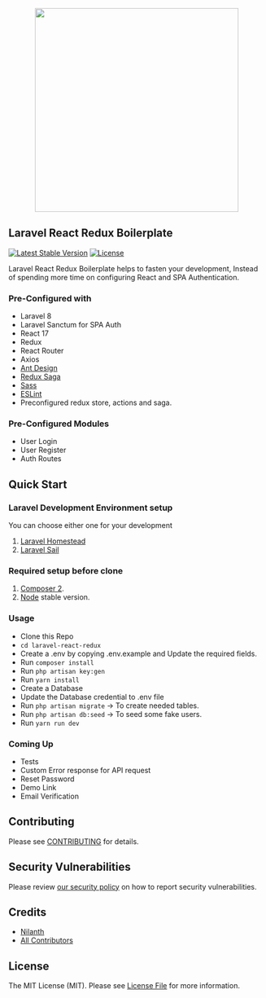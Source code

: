 <p align="center"><a href="https://laravel.com" target="_blank"><img src="https://raw.githubusercontent.com/laravel/art/master/logo-lockup/5%20SVG/2%20CMYK/1%20Full%20Color/laravel-logolockup-cmyk-red.svg" width="400"></a></p>

## Laravel React Redux Boilerplate

<p>
<a href="https://packagist.org/packages/nilanth/laravel-react-redux"><img src="https://img.shields.io/packagist/v/nilanth/laravel-react-redux" alt="Latest Stable Version"></a>
<a href="https://packagist.org/packages/nilanth/laravel-react-redux"><img src="https://img.shields.io/packagist/l/nilanth/laravel-react-redux" alt="License"></a>
</p>

Laravel React Redux Boilerplate helps to fasten your development, Instead of spending more time on configuring React and SPA Authentication.

### Pre-Configured with

- Laravel 8
- Laravel Sanctum for SPA Auth
- React 17
- Redux 
- React Router
- Axios
- [Ant Design](https://github.com/ant-design/ant-design)
- [Redux Saga](https://redux-saga.js.org/)
- [Sass](https://sass-lang.com/)
- [ESLint](https://github.com/eslint/eslint)
- Preconfigured redux store, actions and saga.

### Pre-Configured Modules

- User Login
- User Register
- Auth Routes

## Quick Start

### Laravel Development Environment setup

You can choose either one for your development
1. [Laravel Homestead](https://laravel.com/docs/8.x/homestead)
2. [Laravel Sail](https://laravel.com/docs/8.x/sail)

### Required setup before clone
1. [Composer 2](https://getcomposer.org/download/). 
2. [Node](https://nodejs.org/en/) stable version.

### Usage

- Clone this Repo
- `cd laravel-react-redux`
- Create a .env by copying .env.example and Update the required fields.
- Run `composer install`
- Run `php artisan key:gen`
- Run `yarn install`
- Create a Database
- Update the Database credential to .env file
- Run `php artisan migrate` -> To create needed tables.
- Run `php artisan db:seed` -> To seed some fake users.
- Run `yarn run dev`

### Coming Up 

- Tests
- Custom Error response for API request
- Reset Password
- Demo Link
- Email Verification

## Contributing

Please see [CONTRIBUTING](.github/CONTRIBUTING.md) for details.

## Security Vulnerabilities

Please review [our security policy](../../security/policy) on how to report security vulnerabilities.

## Credits

-   [Nilanth](https://github.com/nilanth)
-   [All Contributors](../../contributors)

## License

The MIT License (MIT). Please see [License File](LICENSE.md) for more information.
